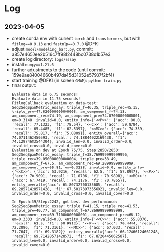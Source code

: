 # Log

## 2023-04-05
- create conda env with current `torch` and `transformers`, but with `fitlog==0.9.13` and `fastnlp==0.7.0` @DFKI 
- adjust `model/modeling_bart.py`, commit: a857e4650ee2b516c7ff9812448bc0738d1b57e3
- create log directory: `logs/essay`
- install `numpy==1.21.6`
- further adjustments to the code (until commit: 159e9ae84004660b497da45d31052e57937f2bf4)
- start training @DFKI (in screen `GMAM`): `python train.py`
- final output:
    ```
    Evaluate data in 6.75 seconds!
    Evaluate data in 11.75 seconds!
    FitlogCallback evaluation on data-test:
    Seq2SeqSpanMetric_essay: triple_f=46.35, triple_rec=45.15, triple_pre=47.620000000000005, am_component_f=74.13, am_component_rec=74.19, am_component_pre=74.07000000000001, em=0.3148, invalid=0.0, entity_info={'<<P>>': {'acc': 80.0, 'recall': 77.1323, 'f1': 78.54}, '<<C>>': {'acc': 59.8784, 'recall': 65.4485, 'f1': 62.5397}, '<<MC>>': {'acc': 74.359, 'recall': 75.817, 'f1': 75.0809}}, entity_overall={'acc': 74.0711462450593, 'recall': 74.18844022169438, 'f1': 74.12974683544304}, invalid_len=0.0, invalid_order=0.0, invalid_cross=0.0, invalid_cover=0.0
    Evaluation on dev at Epoch 75/75. Step:2850/2850:
    Seq2SeqSpanMetric_essay: triple_f=38.769999999999996, triple_rec=39.050000000000004, triple_pre=38.49, am_component_f=67.5, am_component_rec=69.28999999999999, am_component_pre=65.81, em=0.3238, invalid=0.0, entity_info={'<<C>>': {'acc': 53.9216, 'recall': 62.5, 'f1': 57.8947}, '<<P>>': {'acc': 70.9091, 'recall': 71.0706, 'f1': 70.9898}, '<<MC>>': {'acc': 67.7419, 'recall': 74.1176, 'f1': 70.7865}}, entity_overall={'acc': 65.80732700135685, 'recall': 69.28571428571428, 'f1': 67.5017397355602}, invalid_len=0.0, invalid_order=0.0, invalid_cross=0.0, invalid_cover=0.0

    In Epoch:59/Step:2242, got best dev performance:
    Seq2SeqSpanMetric_essay: triple_f=41.15, triple_rec=41.53, triple_pre=40.77, am_component_f=67.86999999999999, am_component_rec=69.71000000000001, am_component_pre=66.12, em=0.3333, invalid=0.0, entity_info={'<<C>>': {'acc': 55.8376, 'recall': 62.5, 'f1': 58.9812}, '<<P>>': {'acc': 70.4444, 'recall': 72.2096, 'f1': 71.3161}, '<<MC>>': {'acc': 67.033, 'recall': 71.7647, 'f1': 69.3182}}, entity_overall={'acc': 66.12466124661248, 'recall': 69.71428571428572, 'f1': 67.8720445062587}, invalid_len=0.0, invalid_order=0.0, invalid_cross=0.0, invalid_cover=0.0
    ```
